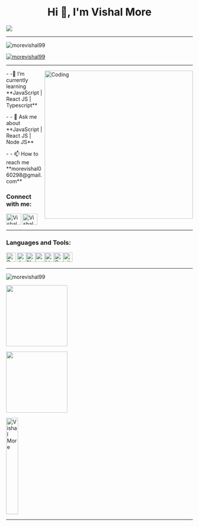  <h1 align="center">Hi 👋, I'm Vishal More</h1>
    <img align="center" src="https://readme-typing-svg.herokuapp.com/?lines=Aspiring+Full+Stack+Web+Developer;An+Enthusiast;Life-Long+Learner&color=cyan&center=true" />
    <hr>
     <p align="left"> <img
            src="https://komarev.com/ghpvc/?username=morevishal99&label=Profile%20views&color=0e75b6&style=flat"
            alt="morevishal99" />
    </p>
     <p align="left"> <a href="https://github.com/ryo-ma/github-profile-trophy"><img
                src="https://github-profile-trophy.vercel.app/?username=morevishal99" alt="morevishal99" /></a>
    </p>
    <hr>
    <img src="https://camo.githubusercontent.com/101c98f67298425e9875ecfac1c25efccaf3c966db04609cc4f4e92d6bd12c32/68747470733a2f2f632e74656e6f722e636f6d2f4e4f594633663832625f6741414141432f70726f6772616d6d65722e676966" alt="Coding"
        width="400px" align="right" />
         <p>- -🌱 I’m currently learning **JavaScript | React JS | Typescript** </p>
    <p>- - 💬 Ask me about **JavaScript | React JS | Node JS** </p>
    <p>- - 📫 How to reach me **morevishal060298@gmail.com**</p>
      <h3 align="left">Connect with me:</h3>
      <a href="https://www.linkedin.com/in/vishalmore99/" target="blank"><img align="center"
            src="https://raw.githubusercontent.com/rahuldkjain/github-profile-readme-generator/master/src/images/icons/Social/linked-in-alt.svg"
            alt="Vishal More" height="30" width="40" /></a>
            <a href="https://morevishal99.github.io/" target="blank"><img align="center"
            src="https://encrypted-tbn0.gstatic.com/images?q=tbn:ANd9GcRWnlUSvwUNWJpC3r3cIrEAOewnnQi0yAdYaQ&usqp=CAU"
            alt="Vishal More" height="30" width="40" /></a>
             <br>
    <hr>
    <h3 align="left">Languages and Tools:</h3>
       <p>  <img alt="React JS"
            src="https://img.shields.io/badge/React-323330?style=for-the-badge&logo=react&logoColor=F7DF1E"
            height="25px" />  <img alt="Javascript"
            src="https://img.shields.io/badge/JavaScript-323330?style=for-the-badge&logo=javascript&logoColor=F7DF1E"
            height="25px" /><img alt="Nodejs"
            src="https://img.shields.io/badge/Node.js-339933?style=for-the-badge&logo=nodedotjs&logoColor=white"
            height="25px" /><img alt="npm" src="https://img.shields.io/badge/NPM-323330.svg?style=for-the-badge&logo=npm&logoColor=white"
            height="25px" /><img alt="html5" src="https://img.shields.io/badge/HTML5-E34F26?style=for-the-badge&logo=html5&logoColor=white"
            height="25px" /><img alt="Css3" src="https://img.shields.io/badge/CSS3-1572B6?style=for-the-badge&logo=css3&logoColor=white"
            height="25px" /><img alt="git" src="https://img.shields.io/badge/-Git-F05032?style=flat-square&logo=git&logoColor=white"
            height="25px" />
</p>
    <hr>
     <img align="center"
        src="https://github-readme-stats.vercel.app/api/top-langs?username=morevishal99&show_icons=true&locale=en&layout=compact"
        alt="morevishal99" /> 
        
  <img align="center" height="165em"
        src="https://github-readme-streak-stats.herokuapp.com/?user=morevishal99&show_icons=true&hide_border=true&&count_private=true&include_all_commits=true" />
 
 <img align="center" height="165em"
        src="https://github-readme-stats.vercel.app/api?username=morevishal99&show_icons=true&hide_border=true&&count_private=true&include_all_commits=true" />
    
  <img align="center"   src="https://github-readme-stats.vercel.app/api/top-langs/?username=morevishal99&theme=radical&langs_count=8"
        alt="Vishal More" height="260px" width="25%" />
        <hr>

